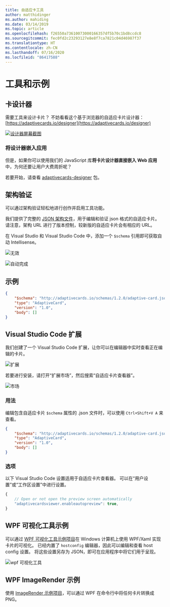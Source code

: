 ```yaml
---
title: 自适应卡工具
author: matthidinger
ms.author: mahiding
ms.date: 03/14/2019
ms.topic: article
ms.openlocfilehash: f26550a73610073000166357df5b70c1bd8ccdc8
ms.sourcegitcommit: fec0fd2c23293127e8e8f7ca7821c04d46987f37
ms.translationtype: HT
ms.contentlocale: zh-CN
ms.lasthandoff: 07/16/2020
ms.locfileid: "86417588"
---
```

# <a name="tools-and-samples"></a>工具和示例

## <a name="card-designer"></a>卡设计器 

需要工具来设计卡片？ 不妨看看这个基于浏览器的自适应卡片设计器：[https://adaptivecards.io/designer](https://adaptivecards.io/designer)

[![设计器屏幕截图](media/tools/designer.jpg)](https://adaptivecards.io/designer)

### <a name="embed-the-designer-into-your-app"></a>将设计器嵌入应用

但是，如果你可以使用我们的 JavaScript 库**将卡片设计器直接嵌入 Web 应用**中，为何还要让用户大费周折呢？ 

若要开始，请查看 [adaptivecards-designer](https://npmjs.com/adaptivecards-designer) 包。

## <a name="schema-validation"></a>架构验证

可以通过架构验证轻松地进行创作并启用工具功能。

我们提供了完整的 [JSON 架构文件](https://adaptivecards.io/schemas/1.2.0/adaptive-card.json)，用于编辑和验证 json 格式的自适应卡片。 请注意，架构 URL 进行了版本控制，较新版的自适应卡片会有相应的 URL。

在 Visual Studio 和 Visual Studio Code 中，添加一个 `$schema` 引用即可获取自动 Intellisense。

![无效](media/tools/invalidjson1.png)

![自动完成](media/tools/autocomplete.png)

## <a name="example"></a>示例

```json
{
    "$schema": "http://adaptivecards.io/schemas/1.2.0/adaptive-card.json",
    "type": "AdaptiveCard",
    "version": "1.0",
    "body": []
}
```

## <a name="visual-studio-code-extension"></a>Visual Studio Code 扩展

我们创建了一个 Visual Studio Code 扩展，让你可以在编辑器中实时查看正在编辑的卡片。 

![扩展](media/tools/vscode-extension.png)

若要进行安装，请打开“扩展市场”，然后搜索“自适应卡片查看器”。

![市场](media/tools/vscode-extension-marketplace.png)

### <a name="usage"></a>用法

编辑包含自适应卡片 `$schema` 属性的 .json 文件时，可以使用 `Ctrl+Shift+V A` 来查看。
```json
{
    "$schema": "http://adaptivecards.io/schemas/1.2.0/adaptive-card.json",
    "type": "AdaptiveCard",
    "version": "1.0",
    "body": []
}
```

### <a name="options"></a>选项

以下 Visual Studio Code 设置适用于自适应卡片查看器。 可以在“用户设置”或“工作区设置”中进行设置。

```js
{
    // Open or not open the preview screen automatically
    "adaptivecardsviewer.enableautopreview": true,
}
```

## <a name="wpf-visualizer-sample"></a>WPF 可视化工具示例

可以通过 [WPF 可视化工具示例项目](https://github.com/Microsoft/AdaptiveCards/tree/master/source/dotnet/Samples/WPFVisualizer)在 Windows 计算机上使用 WPF/Xaml 实现卡片的可视化。  已经内置了 `hostconfig` 编辑器，因此可以编辑和查看 host config 设置。 将这些设置另存为 JSON，即可在应用程序中将它们用于呈现。

![wpf 可视化工具](media/tools/wpfvisualizer.png)

## <a name="wpf-imagerender-sample"></a>WPF ImageRender 示例

使用 [ImageRender 示例项目](https://github.com/Microsoft/AdaptiveCards/tree/master/source/dotnet/Samples/AdaptiveCards.Sample.ImageRender)，可以通过 WPF 在命令行中将任何卡片转换成 PNG。 
